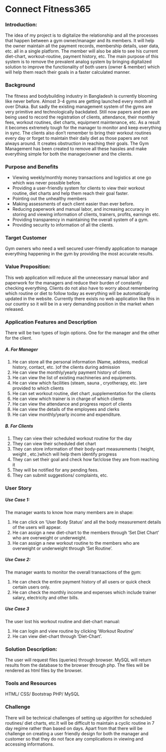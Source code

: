 # Connect Fitness365
### Introduction:
The idea of my project is to digitalize the relationship and all the processes that happen between a gym owner/manager and its members. It will help the owner maintain all the payment records, membership details, user data, etc. all in a single platform. The member will also be able to see his current diet-chart, workout-routine, payment history, etc.
The main purpose of this system is to remove the prevalent analog system by bringing digitalized solution to improve the functionality of both users (owner & member) which will help them reach their goals in a faster calculated manner. 
### Background
The fitness and bodybuilding industry in Bangladesh is currently blooming like never before. Almost 3-4 gyms are getting launched every month all over Dhaka. But sadly the existing management system of the gyms are very primitive and technologically backdated. Still now papers and pen are being used to record the registration of clients, attendance, their monthly fees, workout routines, diet charts, equipment maintenance, etc. As a result it becomes extremely tough for the manager to monitor and keep everything in sync. The clients also don’t remember to bring their workout routines every day or forget to maintain their daily diet as those papers are not always around. It creates obstruction in reaching their goals. The Gym Management has been created to remove all these hassles and make everything simple for both the manager/owner and the clients.
### Purpose and Benefits

-	Viewing weekly/monthly money transactions and logistics at one go which was never possible before.
-	Providing a user-friendly system for clients to view their workout routine, diet charts and help them reach their goal faster.
-	Pointing out the unhealthy members
-	Making assessments of each client easier than ever before.
-	Reducing paperwork and manual labor, and increasing accuracy in storing and viewing information of clients, trainers, profits, earnings etc.
-	Providing transparency in maintaining the overall system of a gym.
-	Providing security to information of all the clients.

### Target Customer
Gym owners who need a well secured user-friendly application to manage everything happening in the gym by providing the most accurate results.
### Value Proposition:
This web application will reduce all the unnecessary manual labor and paperwork for the managers and reduce their burden of constantly checking everything. Clients do not also have to worry about remembering which routine or diet to follow today as everything will be automatically updated in the website. Currently there exists no web application like this in our country so it will be in a very demanding position in the market when released.
### Application Features and Description
There will be two types of login options. One for the manager and the other for the client.

##### A.	 For Manager

1.	He can store all the personal information (Name, address, medical history, contact, etc. )of the clients during admission 
2.	He can view the monthly/yearly payment history of clients 
3.	He can view the list of existing machineries and equipments.
4.	He can view which facilities (steam, sauna , cryotherapy, etc. )are provided to which clients
5.	He can set workout routine, diet chart ,supplementation for the clients
6.	He can view which trainer is in charge of which clients
7.	He can view the attendance and progress report of clients
8.	He can view the details of the employees and clerks
9.	He can view monthly/yearly income and expenditure.

##### B.	For Clients

1.	They can view their scheduled workout routine for the day
2.	They can view their scheduled diet chart
3.	They can store information of their body-part measurements ( height, weight , etc.)which will help them identify progress
4.	They can set their goal and check how far/close they are from reaching it
5.	They will be notified for any pending fees.
6.	They can submit suggestions/ complaints, etc.

### User Story
##### Use Case 1:
The manager wants to know how many members are in shape:
1.	He can click on ‘User Body Status’ and all the body measurement details of the users will appear. 
2.	He can assign a new diet-chart to the members through ‘Set Diet Chart’ who are overweight or underweight. 
3.	He can assign a new workout routine to the members who are overweight or underweight through ‘Set Routine’.

##### Use Case 2: 
The manager wants to monitor the overall transactions of the gym:
1.	He can check the entire payment history of all users or quick check certain users only.
2.	He can check the monthly income and expenses which include trainer salary, electricity and other bills.

##### Use Case 3
The user lost his workout routine and diet-chart manual:
1.	 He can login and view routine by clicking ‘Workout Routine’
2.	He can view diet-chart through ‘Diet-Chart’.

### Solution Description:
The user will request files (queries) through browser. MySQL will return results from the database to the browser through php. The files will be rendered as html files by the browser.

### Tools and Resources
HTML/ CSS/ Bootstrap
PHP/ MySQL



### Challenge
There will be technical challenges of  setting up algorithm for scheduled routines/ diet charts, etc.It will be difficult to maintain a cyclic routine in 7 day regime rather than based on days.  Apart from that there will be challenge on creating a user friendly design for both the manager and customer so that they do not face any complications in viewing and accessing informations. 










